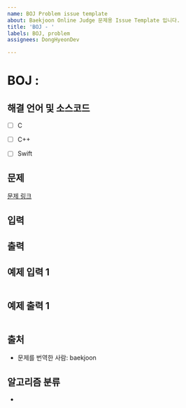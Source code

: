 ```yaml
---
name: BOJ Problem issue template
about: Baekjoon Online Judge 문제용 Issue Template 입니다.
title: 'BOJ - '
labels: BOJ, problem
assignees: DongHyeonDev

---
```


# BOJ : 

## 해결 언어 및 소스코드

- [ ] C
- [ ] C++
- [ ] Swift


## 문제

[문제 링크](https://boj.kr/)

> 


## 입력

> 


## 출력

> 


## 예제 입력 1

```

```


## 예제 출력 1

```

```


## 출처

> 

- 문제를 번역한 사람: baekjoon


## 알고리즘 분류

- 
